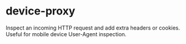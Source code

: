 device-proxy
============

Inspect an incoming HTTP request and add extra headers or cookies. Useful for mobile device User-Agent inspection.